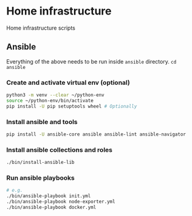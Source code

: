 # Home infrastructure
Home infrastructure scripts

## Ansible

Everything of the above needs to be run inside `ansible` directory. `cd ansible`


### Create and activate virtual env (optional)
```bash
python3 -m venv --clear ~/python-env
source ~/python-env/bin/activate
pip install -U pip setuptools wheel # Optionally
```

### Install ansible and tools
```bash
pip install -U ansible-core ansible ansible-lint ansible-navigator
```


### Install ansible collections and roles
```bash
./bin/install-ansible-lib
```


### Run ansible playbooks
```bash
# e.g.
./bin/ansible-playbook init.yml
./bin/ansible-playbook node-exporter.yml
./bin/ansible-playbook docker.yml
```
